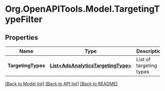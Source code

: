 
# Org.OpenAPITools.Model.TargetingTypeFilter

## Properties

Name | Type | Description | Notes
------------ | ------------- | ------------- | -------------
**TargetingTypes** | [**List&lt;AdsAnalyticsTargetingType&gt;**](AdsAnalyticsTargetingType.md) | List of targeting types | [optional] 

[[Back to Model list]](../README.md#documentation-for-models)
[[Back to API list]](../README.md#documentation-for-api-endpoints)
[[Back to README]](../README.md)

